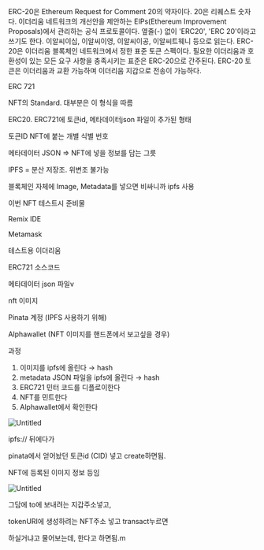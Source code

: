 ERC-20은 Ethereum Request for Comment 20의 약자이다. 20은 리퀘스트 숫자다. 이더리움 네트워크의 개선안을 제안하는 EIPs(Ethereum Improvement Proposals)에서 관리하는 공식 프로토콜이다. 옆줄(-) 없이 'ERC20', 'ERC 20'이라고 쓰기도 한다. 이알씨이십, 이알씨이영, 이알씨이공, 이알씨트웨니 등으로 읽는다. ERC-20은 이더리움 블록체인 네트워크에서 정한 표준 토큰 스펙이다. 필요한 이더리움과 호환성이 있는 모든 요구 사항을 충족시키는 표준은 ERC-20으로 간주된다. ERC-20 토큰은 이더리움과 교환 가능하며 이더리움 지갑으로 전송이 가능하다.

ERC 721

NFT의 Standard. 대부분은 이 형식을 따름

ERC20. ERC721에 토큰id, 메타데이터json 파일이 추가된 형태

토큰ID NFT에 붙는 개별 식별 번호

메타데이터 JSON ⇒ NFT에 넣을 정보를 담는 그릇

IPFS = 분산 저장조. 위변조 불가능

블록체인 자체에 Image, Metadata를 넣으면 비싸니까 ipfs 사용

이번 NFT 테스트시 준비물

Remix IDE

Metamask

테스트용 이더리움

ERC721 소스코드

메타데이터 json 파일v

nft 이미지

Pinata 계정 (IPFS 사용하기 위해)

Alphawallet (NFT 이미지를 핸드폰에서 보고싶을 경우)

과정

1. 이미지를 ipfs에 올린다 → hash
2. metadata JSON 파일을 ipfs에 올린다 → hash
3. ERC721 민터 코드를 디플로이한다
4. NFT를 민트한다
5. Alphawallet에서 확인한다

![Untitled](https://s3-us-west-2.amazonaws.com/secure.notion-static.com/6daa7ada-eccb-4a1e-a6aa-304486de2187/Untitled.png)

ipfs:// 뒤에다가

pinata에서 얻어놨던 토큰id (CID) 넣고 create하면됨.

NFT에 등록된 이미지 정보 등임

![Untitled](https://s3-us-west-2.amazonaws.com/secure.notion-static.com/931daed3-390c-4c8b-9de9-9fe4e4552f36/Untitled.png)

그담에 to에 보내려는 지갑주소넣고,

tokenURI에 생성하려는 NFT주소 넣고 transact누르면

하실거냐고 물어보는데, 한다고 하면됨.m